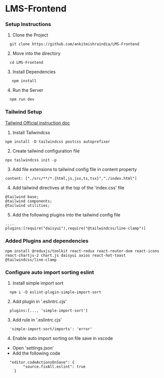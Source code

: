 # LMS-Frontend


### Setup Instructions

1. Clone the Project

``````
  git clone https://github.com/ankitmishraindia/LMS-Frontend

``````

2. Move into the directory

``````
  cd LMS-Frontend

``````

3. Install Dependencies

``````
   npm install

``````
4. Run the Server

``````
  npm run dev

``````

### Tailwind Setup

[Tailwind Official instruction doc](https://tailwindcss.com/docs/installation)
1. Install Tailwindcss
``````
npm install -D tailwindcss postcss autoprefixer
``````
2. Create tailwind configuration file
``````
npx tailwindcss init -p
``````
3. Add file extensions to tailwind config file in content property
``````
content: ["./src/**/*.{html,js,jsx,ts,tsx}","./index.html"]
``````
4. Add tailwind directives at the top of the 'index.css' file
``````
@tailwind base;
@tailwind components;
@tailwind utilities;
``````
5. Add the following plugins into the tailwind config file
``````
....
plugins:[require("daisyui"),require("@tailwindcss/line-clamp")]
``````

### Added Plugins and dependencies

``````
npm install @reduxjs/toolkit react-redux react-router-dom react-icons react-chartjs-2 chart.js daisyui axios react-hot-toast @tailwindcss/line-clamp
``````

### Configure auto import sorting eslint

1. Install simple import sort
``````
  npm i -D eslint-plugin-simple-import-sort
``````
2. Add plugin in '.eslintrc.cjs'
``````
  plugins:[..., 'simple-import-sort']
  ``````
3. Add rule in '.eslintrc.cjs'
``````
  'simple-import-sort/imports': 'error'
``````
4. Enable auto import sorting on file save in vscode

- Open 'settings.json'
- Add the following code
``````
  "editor.codeActionsOnSave": {
        "source.fixAll.eslint": true
    }
``````
